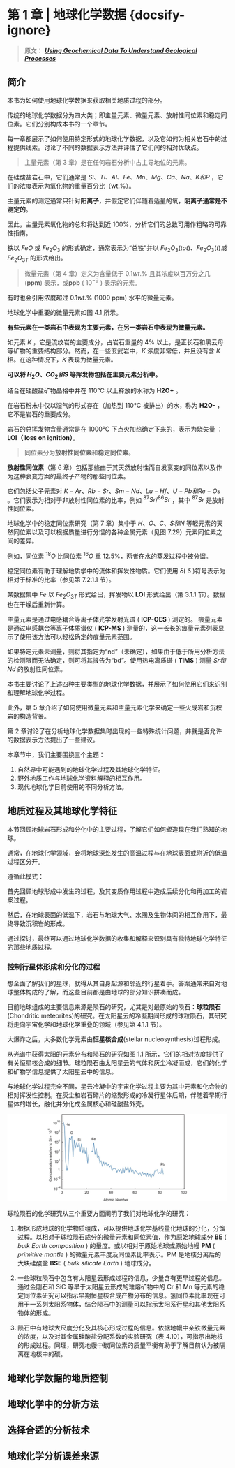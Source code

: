 # 第 1 章 | 地球化学数据 {docsify-ignore}

> 原文： [**_Using Geochemical Data To Understand Geological Processes_**](https://doi.org/10.1017/9781108777834 "利用地化数据原文链接")

## 简介

本书为如何使用地球化学数据来获取相关地质过程的部分。

传统的地球化学数据分为四大类；即主量元素、微量元素、放射性同位素和稳定同位素。它们分别构成本书的一个章节。

每一章都展示了如何使用特定形式的地球化学数据，以及它如何为相关岩石中的过程提供线索。讨论了不同的数据表示方法并评估了它们间的相对优缺点。

> 主量元素（第 3 章）是在任何岩石分析中占主导地位的元素。

在硅酸盐岩石中，它们通常是 $Si、Ti、Al、Fe、Mn、Mg、Ca、Na、K 和 P$ ，它们的浓度表示为氧化物的重量百分比（wt.%）。

主量元素的测定通常只针对**阳离子**，并假定它们伴随着适量的氧，**阴离子通常是不测定的**。

因此，主量元素氧化物的总和将达到近 100%，分析它们的总数可用作粗略的可靠性指南。

铁以 $FeO$ 或 $Fe_2O_3$ 的形式确定，通常表示为“总铁”并以 $Fe_2O_3(tot)、Fe_2O_3(t) 或 Fe_2O_{3T}$ 的形式给出。

> 微量元素（第 4 章）定义为含量低于 $0.1 wt.\%$ 且其浓度以百万分之几 (**ppm**) 表示，或**ppb** ( $10^{-9}$ ) 表示的元素。

有时也会引用浓度超过 $0.1 wt.\%$ (1000 ppm) 水平的微量元素。

地球化学中重要的微量元素如图 4.1 所示。

**有些元素在一类岩石中表现为主要元素，在另一类岩石中表现为微量元素。**

如元素 $K$ ，它是流纹岩的主要成分，占岩石重量的 4% 以上，是正长石和黑云母等矿物的重要结构部分。然而，在一些玄武岩中，$K$ 浓度非常低，并且没有含 $K$ 相。在这种情况下，$K$ 表现为微量元素。

**可以将 $H_2O、CO_2 和 S$ 等挥发物包括在主要元素分析中。**

结合在硅酸盐矿物晶格中并在 110°C 以上释放的水称为 **H2O+** 。

在岩石粉末中仅以湿气的形式存在（加热到 110°C 被排出）的水，称为 **H2O-** ，它不是岩石的重要成分。

岩石的总挥发物含量通常是在 1000°C 下点火加热确定下来的，表示为烧失量 ：**LOI（ loss on ignition）**。

> 同位素分为**放射性同位素**和**稳定同位素**。

**放射性同位素**（第 6 章）包括那些由于其天然放射性而自发衰变的同位素以及作为这种衰变方案的最终子产物的那些同位素。

它们包括父子元素对 $K-Ar、Rb-Sr、Sm-Nd、Lu-Hf、U-Pb 和 Re-Os$ 。它们表示为相对于非放射性同位素的比率，例如 $^{87}Sr/^{86}Sr$ ，其中 $^{87}Sr$ 是放射性同位素。

地球化学中的稳定同位素研究（第 7 章）集中于 $H、O、C、S 和 N$ 等轻元素的天然同位素以及可以根据质量进行分馏的各种金属元素（见图 7.29）元素同位素之间的差异。

例如，同位素 $^{18}O$ 比同位素 $^{16}O$ 重 12.5%，两者在水的蒸发过程中被分馏。

稳定同位素有助于理解地质学中的流体和挥发性物质。它们使用 δ( $\delta$ )符号表示为相对于标准的比率（参见第 7.2.1.1 节）。

某数据集中 $Fe$ 以 $Fe_2O_{3T}$ 形式给出，挥发物以 **LOI** 形式给出（第 3.1.1 节）。数据也在干燥后重新计算。

主量元素是通过电感耦合等离子体光学发射光谱 ( **ICP-OES** ) 测定的。
痕量元素是通过电感耦合等离子体质谱仪 ( **ICP-MS** ) 测量的，这一长长的痕量元素列表显示了使用该方法可以轻松确定的痕量元素范围。

如果特定元素未测量，则将其指定为“nd”（未确定），如果由于低于所用分析方法的检测限而无法确定，则可将其报告为“bd”。使用热电离质谱 ( **TIMS** ) 测量 $Sr 和 Nd$ 的放射性同位素。

本书主要讨论了上述四种主要类型的地球化学数据，并展示了如何使用它们来识别和理解地球化学过程。

此外，第 5 章介绍了如何使用微量元素和主量元素化学来确定一些火成岩和沉积岩的构造背景。

第 2 章讨论了在分析地球化学数据集时出现的一些特殊统计问题，并就是否允许的数据表示方法提出了一些建议。

本章节中，我们主要围绕三个主题：

1. 自然界中可能遇到的地球化学过程及其地球化学特征。
2. 野外地质工作与地球化学资料解释的相互作用。
3. 现代地球化学目前使用的不同分析方法。

## 地质过程及其地球化学特征

本节回顾地球岩石形成和分化中的主要过程，了解它们如何塑造现在我们熟知的地球。

通常，在地球化学领域，会将地球深处发生的高温过程与在地球表面或附近的低温过程区分开。

遵循此模式：

首先回顾地球形成中发生的过程，及其变质作用过程中造成后续分化和再加工的岩浆过程。

然后，在地球表面的低温下，岩石与地球大气、水圈及生物体间的相互作用下，最终导致沉积岩的形成。

通过探讨，最终可以通过地球化学数据的收集和解释来识别具有独特地球化学特征的那些地质过程。

### 控制行星体形成和分化的过程

想全面了解我们的星球，就得从其自身起源和邻近的行星着手。答案通常来自对地球整体构成的了解，而这些目前都是由地球的部分知识拼凑而成。

目前地球组成的主要信息来源是陨石的研究，尤其是对最原始的陨石：**球粒陨石**(Chondritic meteorites)的研究。在太阳星云的冷凝期间形成的球粒陨石，其研究将走向宇宙化学和地球化学重叠的领域（参见第 4.1.1 节）。

大爆炸之后，大多数化学元素由**恒星核合成**(stellar nucleosynthesis)过程形成。

从光谱中获得太阳的元素分布和陨石的研究如图 1.1 所示，它们的相对浓度提供了有关恒星核合成的细节。球粒陨石由太阳星云的气体和灰尘冷凝而成，它们的化学和矿物学信息提供了太阳星云中的信息。

与地球化学过程完全不同，星云冷凝中的宇宙化学过程主要为其中元素和化合物的相对挥发性控制。在灰尘和岩石碎片的缩聚形成的冷凝行星体后期，伴随着早期行星体的增长，融化并分化成金属核心和硅酸盐外壳。

![图1-1 陨石相对太阳的元素丰度](../pic/fig1-1.png "陨石相对太阳的元素丰度")

球粒陨石的化学研究从三个重要方面阐明了我们对地球化学的研究：

1. 根据形成地球的化学物质组成，可以提供地球化学基线量化地球的分化，分馏过程。以相对于球粒陨石成分的微量元素和同位素值，作为原始地球成分 **BE** ( _bulk Earth composition_ ) 的量度。或以相对于原始地球或原始地幔 **PM** ( _primitive mantle_ ) 的微量元素丰度及同位素比率表示。PM 是地核分离后的大块硅酸盐 **BSE** ( _bulk silicate Earth_ ) 地球成分。

2. 一些球粒陨石中包含有太阳星云形成过程的信息，少量含有更早过程的信息。通过金刚石和 SiC 等早于太阳星云形成的难熔矿物中的 Cr 和 Mn 等元素的稳定同位素研究可以指示早期恒星核合成产物分布的信息。氢同位素比率现在可用于一系列太阳系物体，结合陨石中的测量可以指示太阳系行星和其他太阳系物体的形成。

3. 陨石中有地球大尺度分化及其核心形成过程的信息。依据地幔中亲铁微量元素的浓度，以及对其金属硅酸盐分配系数的实验研究（表 4.10），可指示出地核的形成过程。同理，研究地幔中碳同位素的质量平衡有助于了解目前认为被隔离在地核中的碳。

## 地球化学数据的地质控制

## 地球化学中的分析方法

## 选择合适的分析技术

## 地球化学分析误差来源
